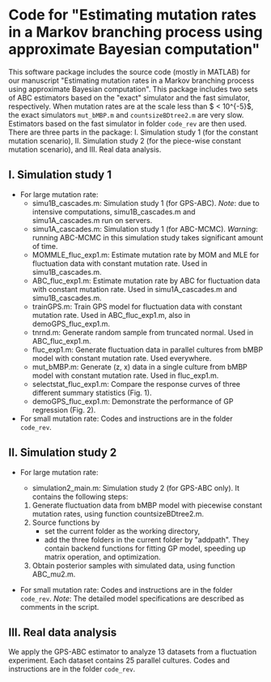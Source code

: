 # Code for "Estimating mutation rates in a Markov branching process using approximate Bayesian computation"

This software package includes the source code (mostly in MATLAB) for our manuscript "Estimating mutation rates in a Markov branching process using approximate Bayesian computation". This package includes two sets of ABC estimators based on the "exact" simulator and the fast simulator, respectively. When mutation rates are at the scale less than $ < 10^{-5}$, the exact simulators `mut_bMBP.m` and `countsizeBDtree2.m` are very slow. Estimators based on the fast simulator in folder `code_rev` are then used. There are three parts in the package: I. Simulation study 1 (for the constant mutation scenario), II. Simulation study 2 (for the piece-wise constant mutation scenario), and III. Real data analysis. 

## I. Simulation study 1
* For large mutation rate:
    * simu1B_cascades.m: Simulation study 1 (for GPS-ABC). *Note*: due to intensive computations, simu1B_cascades.m and simu1A_cascades.m run on servers.
    * simu1A_cascades.m: Simulation study 1 (for ABC-MCMC). *Warning*: running ABC-MCMC in this simulation study takes significant amount of time.
    * MOMMLE_fluc_exp1.m: Estimate mutation rate by MOM and MLE for fluctuation data with constant mutation rate. Used in simu1B_cascades.m.
    * ABC_fluc_exp1.m: Estimate mutation rate by ABC for fluctuation data with constant mutation rate. Used in simu1A_cascades.m and simu1B_cascades.m.
    * trainGPS.m: Train GPS model for fluctuation data with constant mutation rate. Used in ABC_fluc_exp1.m, also in demoGPS_fluc_exp1.m.
    * tnrnd.m: Generate random sample from truncated normal. Used in ABC_fluc_exp1.m.
    * fluc_exp1.m: Generate fluctuation data in parallel cultures from bMBP model with constant mutation rate. Used everywhere.
    * mut_bMBP.m: Generate (z, x) data in a single culture from bMBP model with constant mutation rate. Used in fluc_exp1.m.
    * selectstat_fluc_exp1.m: Compare the response curves of three different summary statistics (Fig. 1).
    * demoGPS_fluc_exp1.m: Demonstrate the performance of GP regression (Fig. 2).
* For small mutation rate:
Codes and instructions are in the folder `code_rev`.

## II. Simulation study 2
* For large mutation rate:
    * simulation2_main.m: Simulation study 2 (for GPS-ABC only). It contains the following steps:
    1. Generate fluctuation data from bMBP model with piecewise constant mutation rates, using function countsizeBDtree2.m.
    2. Source functions by
        * set the current folder as the working directory,
        * add the three folders in the current folder by "addpath". They contain backend functions for fitting GP model, speeding up matrix operation, and optimization.
    3. Obtain posterior samples with simulated data, using function ABC_mu2.m.

* For small mutation rate:
Codes and instructions are in the folder `code_rev`.
*Note*: The detailed model specifications are described as comments in the script.    

## III. Real data analysis
We apply the GPS-ABC estimator to analyze 13 datasets from a fluctuation experiment. Each dataset contains 25 parallel cultures.
Codes and instructions are in the folder `code_rev`.
